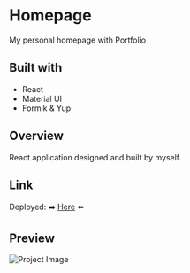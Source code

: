 # Homepage

My personal homepage with Portfolio

## Built with

- React
- Material UI
- Formik & Yup

## Overview

React application designed and built by myself.

## Link

Deployed: :arrow_right: [Here](https://chris-z.netlify.app/) :arrow_left:

## Preview

![Project Image](https://github.com/Chris-Z-85/fretboard-master.github.io/blob/master/homepage.png?raw=true)
